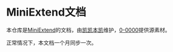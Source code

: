 # MiniExtend文档

本仓库是[MiniExtend](https://github.com/0-0000/MiniExtend)的文档，由[凯凯本凯](https://github.com/kaikaibenkai)维护，[0-0000](https://github.com/0-0000)提供源素材。

正常情况下，本文档一个月同步一次。